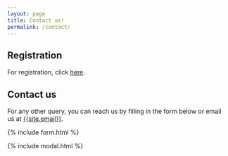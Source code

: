```yaml
---
layout: page
title: Contact us!
permalink: /contact/
---
```

## Registration
For registration, click <a href="https://docs.google.com/forms/d/e/1FAIpQLSddVI2frNkHmDMpmUfMqcRdrFbkO5-C3_Otnc32kb5hLVJZ6w/viewform" target="_blank">here</a>.

## Contact us
For any other query, you can reach us by filling in the form below or email us at [{{site.email}}](mailto:{{site.email}}).

{% include form.html %}

{% include modal.html %}
